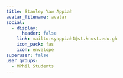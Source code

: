 ```yaml
---
title: Stanley Yaw Appiah
avatar_filename: avatar
social:
  - display:
      header: false
    link: mailto:syappiah1@st.knust.edu.gh
    icon_pack: fas
    icon: envelope
superuser: false
user_groups:
  - MPhil Students
---
```

